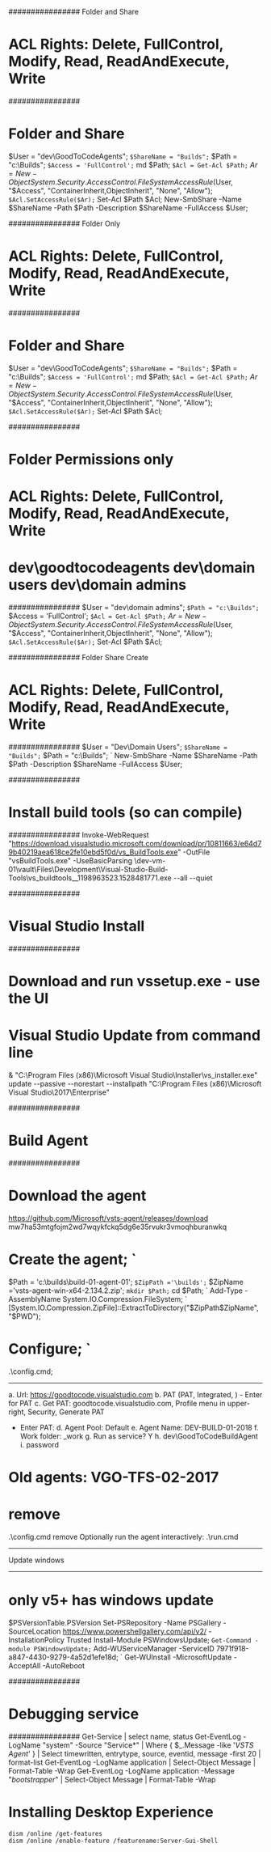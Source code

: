 ################
 Folder and Share
 # ACL Rights: Delete, FullControl, Modify, Read, ReadAndExecute, Write
################
# Folder and Share
$User = "dev\GoodToCodeAgents"; `
$ShareName = "Builds"; `
$Path = "c:\Builds"; `
$Access = 'FullControl'; `
md $Path; `
$Acl = Get-Acl $Path; `
$Ar = New-Object System.Security.AccessControl.FileSystemAccessRule($User, "$Access", "ContainerInherit,ObjectInherit", "None", "Allow"); `
$Acl.SetAccessRule($Ar); `
Set-Acl $Path $Acl;
New-SmbShare -Name $ShareName -Path $Path -Description $ShareName -FullAccess $User;

################
 Folder Only
 # ACL Rights: Delete, FullControl, Modify, Read, ReadAndExecute, Write
################
# Folder and Share
$User = "dev\GoodToCodeAgents"; `
$ShareName = "Builds"; `
$Path = "c:\Builds"; `
$Access = 'FullControl'; `
md $Path; `
$Acl = Get-Acl $Path; `
$Ar = New-Object System.Security.AccessControl.FileSystemAccessRule($User, "$Access", "ContainerInherit,ObjectInherit", "None", "Allow"); `
$Acl.SetAccessRule($Ar); `
Set-Acl $Path $Acl;

################
# Folder Permissions only
#  ACL Rights: Delete, FullControl, Modify, Read, ReadAndExecute, Write
#  dev\goodtocodeagents dev\domain users dev\domain admins
################
$User = "dev\domain admins"; `
$Path = "c:\Builds"; `
$Access = 'FullControl'; `
$Acl = Get-Acl $Path; `
$Ar = New-Object System.Security.AccessControl.FileSystemAccessRule($User, "$Access", "ContainerInherit,ObjectInherit", "None", "Allow"); `
$Acl.SetAccessRule($Ar); `
Set-Acl $Path $Acl;

################
 Folder Share Create
 # ACL Rights: Delete, FullControl, Modify, Read, ReadAndExecute, Write
################
$User = "Dev\Domain Users"; `
$ShareName = "Builds"; `
$Path = "c:\Builds"; `
New-SmbShare -Name $ShareName -Path $Path -Description $ShareName -FullAccess $User;

################
# Install build tools (so can compile)
################
Invoke-WebRequest "https://download.visualstudio.microsoft.com/download/pr/10811663/e64d79b40219aea618ce2fe10ebd5f0d/vs_BuildTools.exe" -OutFile "vsBuildTools.exe" -UseBasicParsing
\\dev-vm-01\vault\Files\Development\Visual-Studio-Build-Tools\vs_buildtools__1198963523.1528481771.exe --all --quiet

################
# Visual Studio Install
################
# Download and run vssetup.exe - use the UI
# Visual Studio Update from command line
& "C:\Program Files (x86)\Microsoft Visual Studio\Installer\vs_installer.exe" update --passive --norestart --installpath "C:\Program Files (x86)\Microsoft Visual Studio\2017\Enterprise"

################
# Build Agent
################
# Download the agent
https://github.com/Microsoft/vsts-agent/releases/download
mw7ha53mtgfojm2wd7wqykfckq5dg6e35rvukr3vmoqhburanwkq

# Create the agent; `
$Path = 'c:\builds\build-01-agent-01'; `
$ZipPath ='\builds'; `
$ZipName ='vsts-agent-win-x64-2.134.2.zip'; `
mkdir $Path; `
cd $Path; `
Add-Type -AssemblyName System.IO.Compression.FileSystem; `
 [System.IO.Compression.ZipFile]::ExtractToDirectory("$ZipPath\$ZipName", "$PWD");

# Configure; `
.\config.cmd;

---
a. Url: https://goodtocode.visualstudio.com
b. PAT (PAT, Integrated, ) - Enter for PAT
c. Get PAT: goodtocode.visualstudio.com, Profile menu in upper-right, Security, Generate PAT
 - Enter PAT: 
d. Agent Pool: Default
e. Agent Name: DEV-BUILD-01-2018
f. Work folder: _work
g. Run as service? Y
h. dev\GoodToCodeBuildAgent
i. password

#
# Old agents: VGO-TFS-02-2017
# remove
.\config.cmd remove
Optionally run the agent interactively:
.\run.cmd

**************
Update windows
**************
# only v5+ has windows update
$PSVersionTable.PSVersion
Set-PSRepository -Name PSGallery -SourceLocation https://www.powershellgallery.com/api/v2/ -InstallationPolicy Trusted
Install-Module PSWindowsUpdate; `
Get-Command -module PSWindowsUpdate; `
Add-WUServiceManager -ServiceID 7971f918-a847-4430-9279-4a52d1efe18d; `
Get-WUInstall -MicrosoftUpdate -AcceptAll -AutoReboot

################
# Debugging service
################
Get-Service | select name, status
Get-EventLog -LogName "system" -Source "Service*" | Where { $_.Message -like '*VSTS Agent*' } | Select timewritten, entrytype, source, eventid, message -first 20 | format-list
Get-EventLog -LogName application | Select-Object Message | Format-Table -Wrap
Get-EventLog -LogName application -Message "*bootstrapper*" | Select-Object Message | Format-Table -Wrap

# Installing Desktop Experience
```
dism /online /get-features
dism /online /enable-feature /featurename:Server-Gui-Shell
```